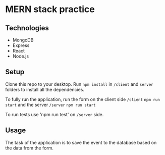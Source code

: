 # MERN stack practice

## Technologies
* MongoDB
* Express
* React
* Node.js

## Setup
Clone this repo to your desktop.
Run `npm install` in `/client` and `server` folders to install all the dependencies.

To fully run the application, run the form on the client side `/client` `npm run start` and the server `/server` `npm run start`

To run tests use 'npm run test' on `/server` side. 


## Usage
The task of the application is to save the event to the database based on the data from the form.